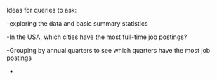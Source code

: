 

Ideas for queries to ask:

-exploring the data and basic summary statistics


-In the USA, which cities have the most full-time job postings?

-Grouping by annual quarters to see which quarters have the most job postings

-
